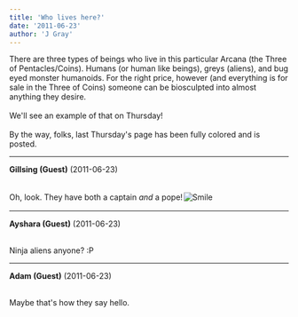 ```yaml
---
title: 'Who lives here?'
date: '2011-06-23'
author: 'J Gray'
---
```


There are three types of beings who live in this particular Arcana (the Three of Pentacles/Coins). Humans (or human like beings), greys (aliens), and bug eyed monster humanoids. For the right price, however (and everything is for sale in the Three of Coins) someone can be biosculpted into almost anything they desire.<br><br>We'll see an example of that on Thursday!<br><br>By the way, folks, last Thursday's page has been fully colored and is posted.<br>

---
**Gillsing (Guest)** (2011-06-23)

<br> Oh, look. They have both a captain <em>and</em> a pope!<img src=" //smilies/smile.gif " border="0" alt=" Smile " hspace="2" vspace="2">

---
**Ayshara (Guest)** (2011-06-23)

<br> Ninja aliens anyone? :P<br>

---
**Adam (Guest)** (2011-06-23)

<br> Maybe that's how they say hello.

